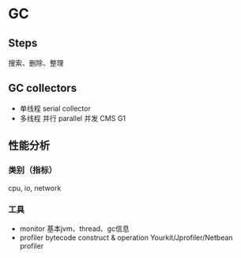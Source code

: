 # GC

## Steps
搜索、删除、整理

## GC collectors
- 单线程 serial collector
- 多线程
并行 parallel
并发 CMS
G1

## 性能分析
### 类别（指标）
cpu, io, network

### 工具
- monitor
基本jvm、thread、gc信息
- profiler
bytecode construct & operation
Yourkit/Jprofiler/Netbean profiler